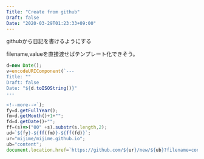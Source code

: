 ```yaml
---
Title: "Create from github"
Draft: false
Date: "2020-03-29T01:23:33+09:00"
---
```


githubから日記を書けるようにする

<!--more-->

filename,valueを直接渡せばテンプレート化できそう。

```javascript
d=new Date();
v=encodeURIComponent(`---
Title: ""
Draft: false
Date: "${d.toISOString()}"
---

<!--more-->`);
fy=d.getFullYear();
fm=d.getMonth()+1+"";
fd=d.getDate()+"";
ff=(s)=>("00" +s).substr(s.length,2);
ud=`${fy}-${ff(fm)}-${ff(fd)}`;
ur="mijime/mijime.github.io";
ub="content";
document.location.href=`https://github.com/${ur}/new/${ub}?filename=content/post/${ud}/index.md&value=${v}`;
```
